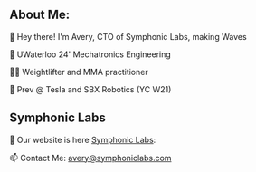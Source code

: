 ## About Me:

👋 Hey there! I'm Avery, CTO of Symphonic Labs, making Waves

🔬 UWaterloo 24' Mechatronics Engineering

🏋️‍♂️ Weightlifter and MMA practitioner

🚗 Prev @ Tesla and SBX Robotics (YC W21)

## Symphonic Labs

🔗 Our website is here [Symphonic Labs](https://symphoniclabs.ca/):

📫 Contact Me: [avery@symphoniclabs.com](mailto:avery@symphoniclabs.com)
